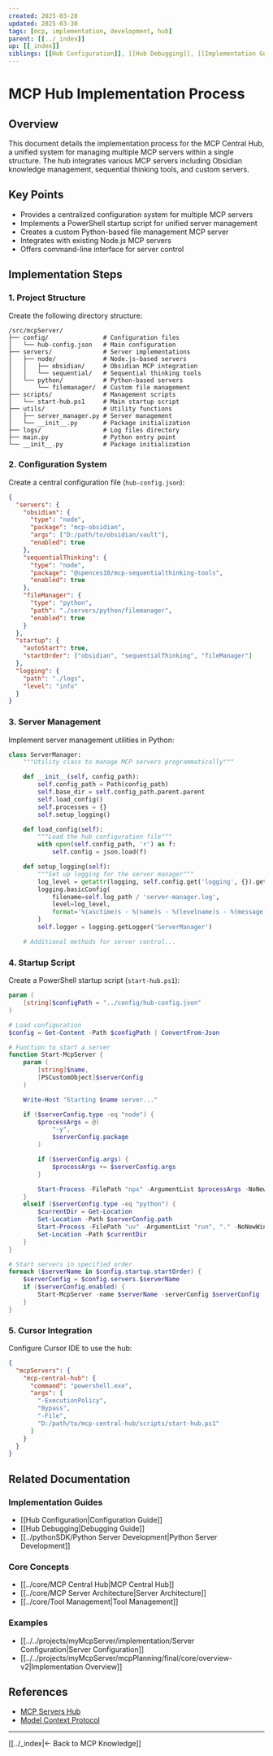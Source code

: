 ```yaml
---
created: 2025-03-28
updated: 2025-03-30
tags: [mcp, implementation, development, hub]
parent: [[../_index]]
up: [[_index]]
siblings: [[Hub Configuration]], [[Hub Debugging]], [[Implementation Guide]]
---
```


# MCP Hub Implementation Process

## Overview

This document details the implementation process for the MCP Central Hub, a unified system for managing multiple MCP servers within a single structure. The hub integrates various MCP servers including Obsidian knowledge management, sequential thinking tools, and custom servers.

## Key Points

- Provides a centralized configuration system for multiple MCP servers
- Implements a PowerShell startup script for unified server management
- Creates a custom Python-based file management MCP server
- Integrates with existing Node.js MCP servers
- Offers command-line interface for server control

## Implementation Steps

### 1. Project Structure

Create the following directory structure:

```
/src/mcpServer/
├── config/               # Configuration files
│   └── hub-config.json   # Main configuration
├── servers/              # Server implementations
│   ├── node/             # Node.js-based servers
│   │   ├── obsidian/     # Obsidian MCP integration
│   │   └── sequential/   # Sequential thinking tools
│   └── python/           # Python-based servers
│       └── filemanager/  # Custom file management
├── scripts/              # Management scripts
│   └── start-hub.ps1     # Main startup script
├── utils/                # Utility functions
│   ├── server_manager.py # Server management
│   └── __init__.py       # Package initialization
├── logs/                 # Log files directory
├── main.py               # Python entry point
└── __init__.py           # Package initialization
```

### 2. Configuration System

Create a central configuration file (`hub-config.json`):

```json
{
  "servers": {
    "obsidian": {
      "type": "node",
      "package": "mcp-obsidian",
      "args": ["D:/path/to/obsidian/vault"],
      "enabled": true
    },
    "sequentialThinking": {
      "type": "node",
      "package": "@spences10/mcp-sequentialthinking-tools",
      "enabled": true
    },
    "fileManager": {
      "type": "python",
      "path": "./servers/python/filemanager",
      "enabled": true
    }
  },
  "startup": {
    "autoStart": true,
    "startOrder": ["obsidian", "sequentialThinking", "fileManager"]
  },
  "logging": {
    "path": "./logs",
    "level": "info"
  }
}
```

### 3. Server Management

Implement server management utilities in Python:

```python
class ServerManager:
    """Utility class to manage MCP servers programmatically"""

    def __init__(self, config_path):
        self.config_path = Path(config_path)
        self.base_dir = self.config_path.parent.parent
        self.load_config()
        self.processes = {}
        self.setup_logging()

    def load_config(self):
        """Load the hub configuration file"""
        with open(self.config_path, 'r') as f:
            self.config = json.load(f)

    def setup_logging(self):
        """Set up logging for the server manager"""
        log_level = getattr(logging, self.config.get('logging', {}).get('level', 'INFO').upper())
        logging.basicConfig(
            filename=self.log_path / 'server-manager.log',
            level=log_level,
            format='%(asctime)s - %(name)s - %(levelname)s - %(message)s'
        )
        self.logger = logging.getLogger('ServerManager')

    # Additional methods for server control...
```

### 4. Startup Script

Create a PowerShell startup script (`start-hub.ps1`):

```powershell
param (
    [string]$configPath = "../config/hub-config.json"
)

# Load configuration
$config = Get-Content -Path $configPath | ConvertFrom-Json

# Function to start a server
function Start-McpServer {
    param (
        [string]$name,
        [PSCustomObject]$serverConfig
    )

    Write-Host "Starting $name server..."

    if ($serverConfig.type -eq "node") {
        $processArgs = @(
            "-y",
            $serverConfig.package
        )

        if ($serverConfig.args) {
            $processArgs += $serverConfig.args
        }

        Start-Process -FilePath "npx" -ArgumentList $processArgs -NoNewWindow
    }
    elseif ($serverConfig.type -eq "python") {
        $currentDir = Get-Location
        Set-Location -Path $serverConfig.path
        Start-Process -FilePath "uv" -ArgumentList "run", "." -NoNewWindow
        Set-Location -Path $currentDir
    }
}

# Start servers in specified order
foreach ($serverName in $config.startup.startOrder) {
    $serverConfig = $config.servers.$serverName
    if ($serverConfig.enabled) {
        Start-McpServer -name $serverName -serverConfig $serverConfig
    }
}
```

### 5. Cursor Integration

Configure Cursor IDE to use the hub:

```json
{
  "mcpServers": {
    "mcp-central-hub": {
      "command": "powershell.exe",
      "args": [
        "-ExecutionPolicy",
        "Bypass",
        "-File",
        "D:/path/to/mcp-central-hub/scripts/start-hub.ps1"
      ]
    }
  }
}
```

## Related Documentation

### Implementation Guides

- [[Hub Configuration|Configuration Guide]]
- [[Hub Debugging|Debugging Guide]]
- [[../pythonSDK/Python Server Development|Python Server Development]]

### Core Concepts

- [[../core/MCP Central Hub|MCP Central Hub]]
- [[../core/MCP Server Architecture|Server Architecture]]
- [[../core/Tool Management|Tool Management]]

### Examples

- [[../../projects/myMcpServer/implementation/Server Configuration|Server Configuration]]
- [[../../projects/myMcpServer/mcpPlanning/final/core/overview-v2|Implementation Overview]]

## References

- [MCP Servers Hub](https://github.com/apappascs/mcp-servers-hub)
- [Model Context Protocol](https://modelcontextprotocol.io)

---

[[../_index|← Back to MCP Knowledge]]
